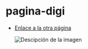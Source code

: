 # pagina-digi

* [Enlace a la otra página](prueba.md)

  ![Descipción de la imagen](assests/descarga.jpeg)
